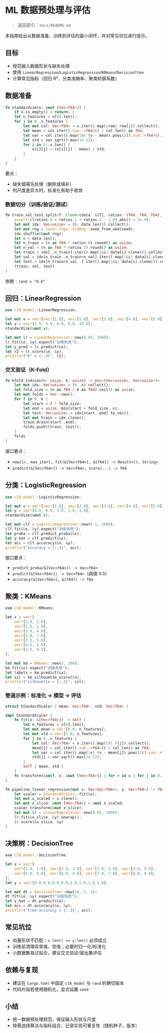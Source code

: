 # ML 数据预处理与评估

> 返回索引：`docs/README.md`

本指南给出从数据准备、训练到评估的最小闭环，并对常见坑位进行提示。

## 目标

- 规范输入数据形状与缺失处理
- 使用 `LinearRegression`/`LogisticRegression`/`KMeans`/`DecisionTree`
- 计算常见指标（回归 R²、分类准确率、聚类轮廓系数）

## 数据准备

```rust
fn standardize(x: &mut [Vec<f64>]) {
    if x.is_empty() { return; }
    let n_features = x[0].len();
    for j in 0..n_features {
        let mut col: Vec<f64> = x.iter().map(|row| row[j]).collect();
        let mean = col.iter().sum::<f64>() / col.len() as f64;
        let var = col.iter().map(|v| (v - mean).powi(2)).sum::<f64>() / col.len() as f64;
        let std = var.sqrt().max(1e-12);
        for i in 0..x.len() {
            x[i][j] = (x[i][j] - mean) / std;
        }
    }
}
```

要点：

- 缺失值需先处理（删除或填补）
- 列尺度差异大时，标准化有助于收敛

### 数据切分（训练/验证/测试）

```rust
fn train_val_test_split<T: Clone>(data: &[T], ratios: (f64, f64, f64), seed: u64) -> (Vec<T>, Vec<T>, Vec<T>) {
    assert!((ratios.0 + ratios.1 + ratios.2 - 1.0).abs() < 1e-9);
    let mut idx: Vec<usize> = (0..data.len()).collect();
    let mut rng = rand::rngs::StdRng::seed_from_u64(seed);
    idx.shuffle(&mut rng);
    let n = data.len();
    let n_train = (n as f64 * ratios.0).round() as usize;
    let n_val = (n as f64 * ratios.1).round() as usize;
    let train = idx[..n_train].iter().map(|&i| data[i].clone()).collect();
    let val = idx[n_train..n_train+n_val].iter().map(|&i| data[i].clone()).collect();
    let test = idx[n_train+n_val..].iter().map(|&i| data[i].clone()).collect();
    (train, val, test)
}
```

依赖：`rand = "0.8"`

## 回归：LinearRegression

```rust
use c18_model::LinearRegression;

let mut x = vec![vec![1.0], vec![2.0], vec![3.0], vec![4.0], vec![5.0]];
let y = vec![2.0, 4.0, 6.0, 8.0, 10.0];
standardize(&mut x);

let mut lr = LinearRegression::new(0.05, 2000);
lr.fit(&x, &y).expect("训练失败");
let y_pred = lr.predict(&x);
let r2 = lr.score(&x, &y);
println!("R² = {:.4}", r2);
```

### 交叉验证（K-Fold）

```rust
fn kfold_indices(n: usize, k: usize) -> Vec<(Vec<usize>, Vec<usize>)> {
    let mut idx: Vec<usize> = (0..n).collect();
    let fold_size = (n as f64 / k as f64).ceil() as usize;
    let mut folds = Vec::new();
    for f in 0..k {
        let start = f * fold_size;
        let end = usize::min(start + fold_size, n);
        let test: Vec<usize> = idx[start..end].to_vec();
        let mut train = idx.clone();
        train.drain(start..end);
        folds.push((train, test));
    }
    folds
}
```

接口要点：

- `new(lr, max_iter)`，`fit(&[Vec<f64>], &[f64]) -> Result<(), String>`
- `predict(&[Vec<f64>]) -> Vec<f64>`，`score(...) -> f64`

## 分类：LogisticRegression

```rust
use c18_model::LogisticRegression;

let mut x = vec![vec![1.0], vec![2.0], vec![3.0], vec![4.0], vec![5.0]];
let y = vec![0.0, 0.0, 1.0, 1.0, 1.0];
standardize(&mut x);

let mut clf = LogisticRegression::new(0.1, 1000);
clf.fit(&x, &y).expect("训练失败");
let proba = clf.predict_proba(&x);
let y_hat = clf.predict(&x);
let acc = clf.accuracy(&x, &y);
println!("accuracy = {:.3}", acc);
```

接口要点：

- `predict_proba(&[Vec<f64>]) -> Vec<f64>`
- `predict(&[Vec<f64>]) -> Vec<f64>`（阈值 0.5）
- `accuracy(&[Vec<f64>], &[f64]) -> f64`

## 聚类：KMeans

```rust
use c18_model::KMeans;

let x = vec![
    vec![1.0, 1.0],
    vec![1.5, 2.0],
    vec![3.0, 4.0],
    vec![5.0, 7.0],
    vec![3.5, 5.0],
    vec![4.5, 5.0],
    vec![3.5, 4.5],
];

let mut km = KMeans::new(2, 200);
km.fit(&x).expect("训练失败");
let labels = km.predict(&x);
let sil = km.silhouette_score(&x);
println!("silhouette = {:.3}", sil);
```

### 管道示例：标准化 → 模型 → 评估

```rust
struct StandardScaler { mean: Vec<f64>, std: Vec<f64> }

impl StandardScaler {
    fn fit(x: &[Vec<f64>]) -> Self {
        let n_features = x[0].len();
        let mut mean = vec![0.0; n_features];
        let mut std = vec![1.0; n_features];
        for j in 0..n_features {
            let col: Vec<f64> = x.iter().map(|r| r[j]).collect();
            mean[j] = col.iter().sum::<f64>() / col.len() as f64;
            let var = col.iter().map(|v| (v - mean[j]).powi(2)).sum::<f64>() / col.len() as f64;
            std[j] = var.sqrt().max(1e-12);
        }
        Self { mean, std }
    }
    fn transform(&self, x: &mut [Vec<f64>]) { for r in x { for j in 0..r.len() { r[j] = (r[j]-self.mean[j])/self.std[j]; } } }
}

fn pipeline_linear_regression(mut x: Vec<Vec<f64>>, y: Vec<f64>) -> f64 {
    let scaler = StandardScaler::fit(&x);
    let mut x_scaled = x.clone();
    let mut x_slice: &mut [Vec<f64>] = &mut x_scaled;
    scaler.transform(&mut x_slice);
    let mut lr = LinearRegression::new(0.05, 2000);
    lr.fit(&x_slice, &y).unwrap();
    lr.score(&x_slice, &y)
}
```

## 决策树：DecisionTree

```rust
use c18_model::DecisionTree;

let x = vec![
    vec![1.0, 1.0], vec![2.0, 2.0], vec![3.0, 3.0], vec![4.0, 4.0],
    vec![5.0, 5.0], vec![6.0, 6.0], vec![7.0, 7.0], vec![8.0, 8.0],
];
let y = vec![0.0,0.0,0.0,0.0,1.0,1.0,1.0,1.0];

let mut dt = DecisionTree::new(10, 2, 1);
dt.fit(&x, &y).expect("训练失败");
let y_hat = dt.predict(&x);
let acc = dt.accuracy(&x, &y);
println!("tree accuracy = {:.3}", acc);
```

## 常见坑位

- 向量形状不匹配：`x.len() == y.len()` 必须成立
- 训练前清理异常值、空值；必要时归一化/标准化
- 小数据集易过拟合，建议交叉验证/留出集评估

## 依赖与复现

- 建议在 `Cargo.toml` 中固定 `c18_model` 与 `rand` 的确切版本
- 代码片段若使用随机化，显式设置 `seed`

## 小结

- 统一数据预处理规范，保证输入形状与尺度
- 按需选择算法与指标组合，记录实验可重复性（随机种子、版本）
